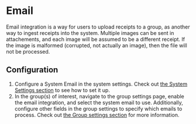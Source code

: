 # Email

Email integration is a way for users to upload receipts to a group, as another way to ingest receipts into the system.
Multiple images can be sent in attachements, and each image will be assumed to be a different receipt. If the image is
malformed (corrupted, not actually an image), then the file will not be processed.

## Configuration

1. Configure a System Email in the system settings. Check
   out [the System Settings section](/docs/concepts/system-settings/system-email) to see how to set it up.
2. In the group(s) of interest, navigate to the group settings page, enable the email integration, and select the system
   email to use. Additionally,
   configure
   other fields in the group settings to specify which emails to process. Check
   out [the Group settings section](/docs/concepts/groups/managing-groups#group-settings) for more information.

